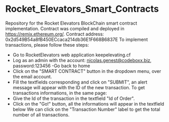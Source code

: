 # Rocket_Elevators_Smart_Contracts

Repository for the Rocket Elevators BlockChain smart contract implementation.
Contract was compiled and deployed in https://remix.ethereum.org/.
Contract address: 0x2d549B54a8fB450ECcaca214db36E1F668B6837E
To implement transactions, please follow these steps:
- Go to RocketElevators web application keepelevating.cf
- Log as an admin with the account: nicolas.genest@codeboxx.biz, password:123456
-Go back to home
- Click on the "SMART CONTRACT" button in the dropdown menu, over the email account.
- Fill the textfields corresponding and click on "SUBMIT", an alert message will appear with the ID of the new transaction.
To get transactions informations, in the same page:
- Give the Id of the transaction in the textfield "Id of Order".
- Click on the "Go!" button, all the informations will appear in the textfield below
We can click on the "Transaction Number" label to get the total number of all transactions.
